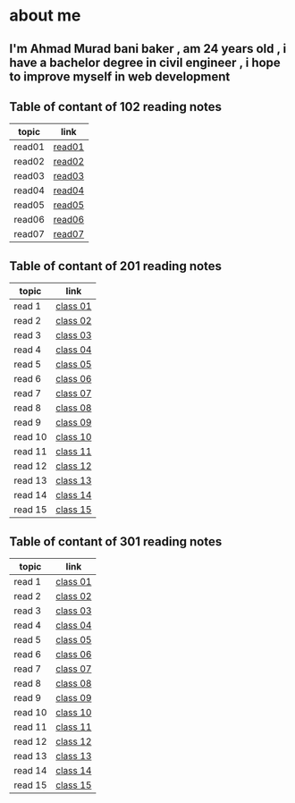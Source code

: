 # about me

## I'm Ahmad Murad bani baker , am 24 years old , i have a bachelor degree in civil engineer , i hope to improve myself in web development

## Table of contant of 102 reading notes

| topic    |      link
|----------|:-------------:|
| read01   | [read01](https://ahmadbanibaker.github.io/reading-notes-/read01)|
|read02    |  [read02](https://ahmadbanibaker.github.io/reading-notes-/read02) |
|read03    |[read03](https://ahmadbanibaker.github.io/reading-notes-/read03)   |
|read04    |[read04](https://ahmadbanibaker.github.io/reading-notes-/read04) |
| read05   |[read05](https://ahmadbanibaker.github.io/reading-notes-/read05)   |  
|read06    |[read06](https://ahmadbanibaker.github.io/reading-notes-/read06) |
|read07    |[read07](https://ahmadbanibaker.github.io/reading-notes-/read07)   |

## Table of contant of 201 reading notes

 topic     | link
-----------| -------------
read 1     | [class 01](https://ahmadbanibaker.github.io/reading-notes-/class%2001)
 read 2    | [class 02](https://ahmadbanibaker.github.io/reading-notes-/class%2002)
read 3     | [class 03](https://ahmadbanibaker.github.io/reading-notes-/class%2003)
 read 4    | [class 04](https://ahmadbanibaker.github.io/reading-notes-/class%2004)
 read 5    | [class 05](https://ahmadbanibaker.github.io/reading-notes-/class%2005)
 read 6    | [class 06](https://ahmadbanibaker.github.io/reading-notes-/class%2006)
 read 7    | [class 07](https://ahmadbanibaker.github.io/reading-notes-/class%2007)
 read 8    | [class 08](https://ahmadbanibaker.github.io/reading-notes-/class%2008)
 read 9    | [class 09](https://ahmadbanibaker.github.io/reading-notes-/class%2009)
 read 10   | [class 10](https://ahmadbanibaker.github.io/reading-notes-/class%2010)  
 read 11   | [class 11](https://ahmadbanibaker.github.io/reading-notes-/class%2011)
 read 12   | [class 12](https://ahmadbanibaker.github.io/reading-notes-/class%2012)
 read 13   | [class 13](https://ahmadbanibaker.github.io/reading-notes-/class%2013)
 read 14   | [class 14](https://ahmadbanibaker.github.io/reading-notes-/class%2014)
read 15    | [class 15](https://ahmadbanibaker.github.io/reading-notes-/class%2015)

## Table of contant of 301 reading notes

 topic     | link
-----------| -------------
 read 1    | [class 01](https://ahmadbanibaker.github.io/reading-notes-/read%20301%20(1))
 read 2    | [class 02](https://ahmadbanibaker.github.io/reading-notes-/read%20301%20(2))
 read 3    | [class 03](https://ahmadbanibaker.github.io/reading-notes-/read%20301%20(3))
 read 4    | [class 04]()
 read 5    | [class 05]()
 read 6    | [class 06]()
 read 7    | [class 07]()
 read 8    | [class 08]()
 read 9    | [class 09]()
 read 10   | [class 10]()  
 read 11   | [class 11]()
 read 12   | [class 12]()
 read 13   | [class 13]()
 read 14   | [class 14]()
 read 15   | [class 15]()
